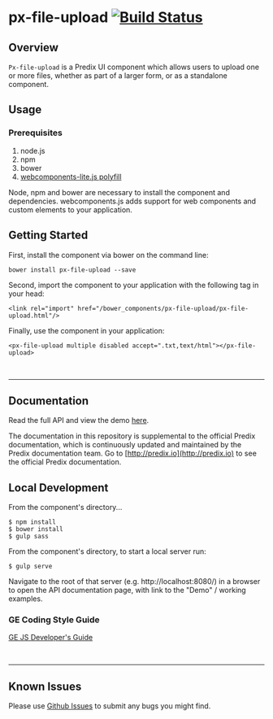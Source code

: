 # px-file-upload [![Build Status](https://travis-ci.org/predixdesignsystem/px-file-upload.svg?branch=master)](https://travis-ci.org/predixdesignsystem/px-file-upload)

## Overview

`Px-file-upload` is a Predix UI component which allows users to upload one or more files, whether as part of a larger form, or as a standalone component.

## Usage

### Prerequisites
1. node.js
2. npm
3. bower
4. [webcomponents-lite.js polyfill](https://github.com/webcomponents/webcomponentsjs)

Node, npm and bower are necessary to install the component and dependencies. webcomponents.js adds support for web components and custom elements to your application.

## Getting Started

First, install the component via bower on the command line:

```
bower install px-file-upload --save
```

Second, import the component to your application with the following tag in your head:

```
<link rel="import" href="/bower_components/px-file-upload/px-file-upload.html"/>
```

Finally, use the component in your application:

```
<px-file-upload multiple disabled accept=".txt,text/html"></px-file-upload>
```


<br />
<hr />

## Documentation

Read the full API and view the demo [here](https://www.predix-ui.com/#/elements/px-file-upload).

The documentation in this repository is supplemental to the official Predix documentation, which is continuously updated and maintained by the Predix documentation team. Go to [http://predix.io](http://predix.io) to see the official Predix documentation.


## Local Development

From the component's directory...

```
$ npm install
$ bower install
$ gulp sass
```

From the component's directory, to start a local server run:

```
$ gulp serve
```

Navigate to the root of that server (e.g. http://localhost:8080/) in a browser to open the API documentation page, with link to the "Demo" / working examples.




### GE Coding Style Guide
[GE JS Developer's Guide](https://github.com/GeneralElectric/javascript)

<br />
<hr />

## Known Issues

Please use [Github Issues](https://github.com/predixdesignsystem/px-file-upload/issues) to submit any bugs you might find.
